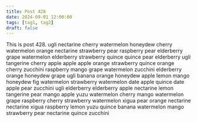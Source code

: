 ```yaml
---
title: Post 428
date: 2024-09-01 12:00:00
tags: [tag1, tag2]
draft: false
---
```

This is post 428.
ugli
nectarine
cherry
watermelon
honeydew
cherry
watermelon
orange
nectarine
strawberry
pear
raspberry
pear
elderberry
grape
watermelon
elderberry
strawberry
quince
quince
pear
elderberry
ugli
tangerine
cherry
apple
apple
apple
orange
strawberry
quince
orange
cherry
zucchini
raspberry
mango
grape
watermelon
zucchini
elderberry
orange
honeydew
grape
ugli
banana
orange
honeydew
apple
lemon
mango
honeydew
fig
watermelon
strawberry
watermelon
date
apple
quince
date
apple
pear
zucchini
ugli
elderberry
elderberry
apple
nectarine
lemon
tangerine
pear
mango
apple
yuzu
watermelon
cherry
mango
watermelon
grape
raspberry
cherry
strawberry
watermelon
xigua
pear
orange
nectarine
nectarine
xigua
raspberry
lemon
yuzu
quince
banana
watermelon
mango
strawberry
pear
nectarine
quince
zucchini
